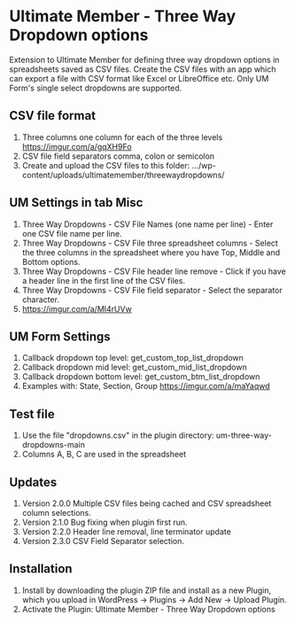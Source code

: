 # Ultimate Member - Three Way Dropdown options
Extension to Ultimate Member for defining three way dropdown options in spreadsheets saved as CSV files.
Create the CSV files with an app which can export a file with CSV format like Excel or LibreOffice etc.
Only UM Form's single select dropdowns are supported.

## CSV file format
1. Three columns one column for each of the three levels https://imgur.com/a/gqXH9Fo
2. CSV file field separators comma, colon or semicolon
3. Create and upload the CSV files to this folder:  .../wp-content/uploads/ultimatemember/threewaydropdowns/

## UM Settings in tab Misc
1. Three Way Dropdowns - CSV File Names (one name per line) - Enter one CSV file name per line.
2. Three Way Dropdowns - CSV File three spreadsheet columns - Select the three columns in the spreadsheet where you have Top, Middle and Bottom options.
3. Three Way Dropdowns - CSV File header line remove - Click if you have a header line in the first line of the CSV files.
4. Three Way Dropdowns - CSV File field separator - Select the separator character.
5. https://imgur.com/a/MI4rUVw

## UM Form Settings
1. Callback dropdown top level: get_custom_top_list_dropdown
2. Callback dropdown mid level: get_custom_mid_list_dropdown
3. Callback dropdown bottom level: get_custom_btm_list_dropdown
4. Examples with: State, Section, Group https://imgur.com/a/maYaqwd

## Test file
1. Use the file "dropdowns.csv" in the plugin directory: um-three-way-dropdowns-main
2. Columns A, B, C are used in the spreadsheet  

## Updates
1. Version 2.0.0 Multiple CSV files being cached and CSV spreadsheet column selections.
2. Version 2.1.0 Bug fixing when plugin first run.
3. Version 2.2.0 Header line removal, line terminator update
4. Version 2.3.0 CSV Field Separator selection. 

## Installation
1. Install by downloading the plugin ZIP file and install as a new Plugin, which you upload in WordPress -> Plugins -> Add New -> Upload Plugin.
2. Activate the Plugin: Ultimate Member - Three Way Dropdown options
